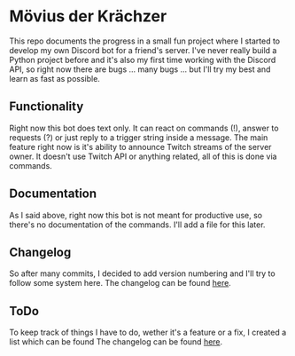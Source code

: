 # Mövius der Krächzer
This repo documents the progress in a small fun project where I started to develop my own Discord bot for a friend's server. I've never really build a Python project before and it's also my first time working with the Discord API, so right now there are bugs ... many bugs ... but I'll try my best and learn as fast as possible.

## Functionality
Right now this bot does text only. It can react on commands (!), answer to requests (?) or just reply to a trigger string inside a message. The main feature right now is it's ability to announce Twitch streams of the server owner. It doesn't use Twitch API or anything related, all of this is done via commands.

## Documentation
As I said above, right now this bot is not meant for productive use, so there's no documentation of the commands. I'll add a file for this later.

## Changelog
So after many commits, I decided to add version numbering and I'll try to follow some system here.
The changelog can be found [here](https://github.com/f0xit/moeviusbot/blob/master/CHANGELOG.md).

## ToDo
To keep track of things I have to do, wether it's a feature or a fix, I created a list which can be found The changelog can be found [here](https://github.com/f0xit/moeviusbot/blob/master/TODO.md).
